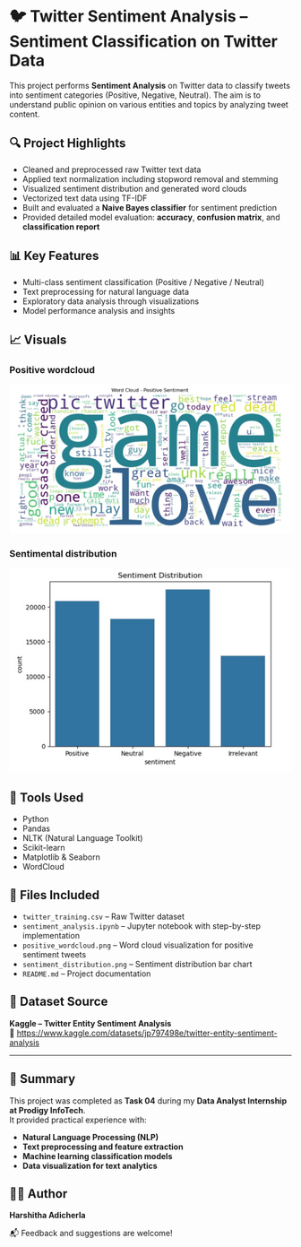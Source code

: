 # 🐦 Twitter Sentiment Analysis – Sentiment Classification on Twitter Data

This project performs **Sentiment Analysis** on Twitter data to classify tweets into sentiment categories (Positive, Negative, Neutral). The aim is to understand public opinion on various entities and topics by analyzing tweet content.

## 🔍 Project Highlights

- Cleaned and preprocessed raw Twitter text data  
- Applied text normalization including stopword removal and stemming  
- Visualized sentiment distribution and generated word clouds  
- Vectorized text data using TF-IDF  
- Built and evaluated a **Naive Bayes classifier** for sentiment prediction  
- Provided detailed model evaluation: **accuracy**, **confusion matrix**, and **classification report** 

## 📊 Key Features

- Multi-class sentiment classification (Positive / Negative / Neutral)  
- Text preprocessing for natural language data  
- Exploratory data analysis through visualizations  
- Model performance analysis and insights  

## 📈 Visuals

### Positive wordcloud
![Postive Wordcloud](positive_wordcloud.png)

### Sentimental distribution
![Sentiment Distribution](sentiment_distribution.png)

## 🧰 Tools Used

- Python  
- Pandas  
- NLTK (Natural Language Toolkit)  
- Scikit-learn  
- Matplotlib & Seaborn  
- WordCloud  

## 📁 Files Included

- `twitter_training.csv` – Raw Twitter dataset  
- `sentiment_analysis.ipynb` – Jupyter notebook with step-by-step implementation  
- `positive_wordcloud.png` – Word cloud visualization for positive sentiment tweets  
- `sentiment_distribution.png` – Sentiment distribution bar chart  
- `README.md` – Project documentation  

## 📂 Dataset Source

**Kaggle – Twitter Entity Sentiment Analysis**  
🔗 https://www.kaggle.com/datasets/jp797498e/twitter-entity-sentiment-analysis

---

## 📌 Summary

This project was completed as **Task 04** during my **Data Analyst Internship at Prodigy InfoTech**.  
It provided practical experience with:

- **Natural Language Processing (NLP)**  
- **Text preprocessing and feature extraction**  
- **Machine learning classification models**  
- **Data visualization for text analytics**  

## 👩‍💻 Author
**Harshitha Adicherla**

📬 Feedback and suggestions are welcome!

